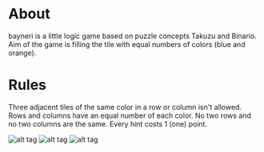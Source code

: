 # About
bayneri is a little logic game based on puzzle concepts Takuzu and Binario.
Aim of the game is filling the tile with equal numbers of colors (blue and orange).

# Rules
Three adjacent tiles of the same color in a row or column isn't allowed.
Rows and columns have an equal number of each color.
No two rows and no two columns are the same.
Every hint costs 1 (one) point.

![alt tag](https://github.com/cetinerhalil/bayneri/blob/master/bayneri/ss1.png)
![alt tag](https://github.com/cetinerhalil/bayneri/blob/master/bayneri/ss2.png)
![alt tag](https://github.com/cetinerhalil/bayneri/blob/master/bayneri/ss3.png)
